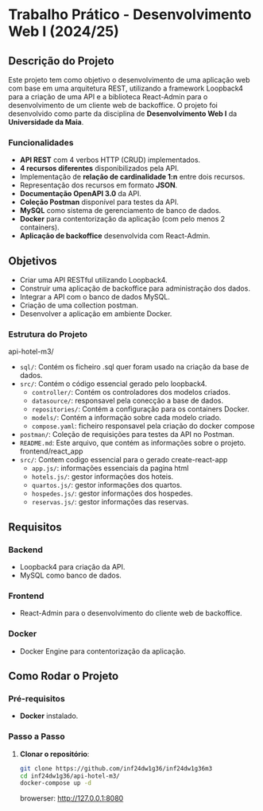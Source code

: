 # Trabalho Prático - Desenvolvimento Web I (2024/25)

## Descrição do Projeto

Este projeto tem como objetivo o desenvolvimento de uma aplicação web com base em uma arquitetura REST, utilizando a framework Loopback4 para a criação de uma API e a biblioteca React-Admin para o desenvolvimento de um cliente web de backoffice. O projeto foi desenvolvido como parte da disciplina de **Desenvolvimento Web I** da **Universidade da Maia**.

### Funcionalidades

- **API REST** com 4 verbos HTTP (CRUD) implementados.
- **4 recursos diferentes** disponibilizados pela API.
- Implementação de **relação de cardinalidade 1:n** entre dois recursos.
- Representação dos recursos em formato **JSON**.
- **Documentação OpenAPI 3.0** da API.
- **Coleção Postman** disponível para testes da API.
- **MySQL** como sistema de gerenciamento de banco de dados.
- **Docker** para contentorização da aplicação (com pelo menos 2 containers).
- **Aplicação de backoffice** desenvolvida com React-Admin.

## Objetivos

- Criar uma API RESTful utilizando Loopback4.
- Construir uma aplicação de backoffice para administração dos dados.
- Integrar a API com o banco de dados MySQL.
- Criação de uma collection postman.
- Desenvolver a aplicação em ambiente Docker.

### Estrutura do Projeto

api-hotel-m3/
   - `sql/`: Contém os ficheiro .sql quer foram usado na criação da base de dados.
   - `src/`: Contém o código essencial gerado pelo loopback4.
      - `controller/`: Contém os controladores dos modelos criados.
      - `datasource/`: responsavel pela conecção a base de dados.
      - `repositories/`: Contém a configuração para os containers Docker.
      - `models/`: Contém a informação sobre cada modelo criado.
      - `compose.yaml`: ficheiro responsavel pela criação do docker compose
   - `postman/`: Coleção de requisições para testes da API no Postman.
   - `README.md`: Este arquivo, que contém as informações sobre o projeto.
frontend/react_app
   - `src/`: Contem codigo essencial para o gerado create-react-app
      -  `app.js/`: informações essenciais da pagina html 
      -  `hotels.js/`: gestor informações dos hoteis. 
      -  `quartos.js/`: gestor informações dos quartos.
      -  `hospedes.js/`: gestor informações dos hospedes.
      -  `reservas.js/`: gestor informações das reservas.

## Requisitos

### Backend

- Loopback4 para criação da API.
- MySQL como banco de dados.

### Frontend

- React-Admin para o desenvolvimento do cliente web de backoffice.

### Docker

- Docker Engine para contentorização da aplicação.

## Como Rodar o Projeto

### Pré-requisitos

- **Docker** instalado.

### Passo a Passo

1. **Clonar o repositório**:

   ```bash
   git clone https://github.com/inf24dw1g36/inf24dw1g36m3
   cd inf24dw1g36/api-hotel-m3/
   docker-compose up -d
   ```
   browerser: http://127.0.0.1:8080
